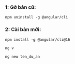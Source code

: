 ### 1: Gỡ bản cũ:

```
npm uninstall -g @angular/cli
```

### 2: Cài bản mới:

```
npm install -g @angular/cli@16
```

```
ng v
```

```
ng new ten_du_an
```
